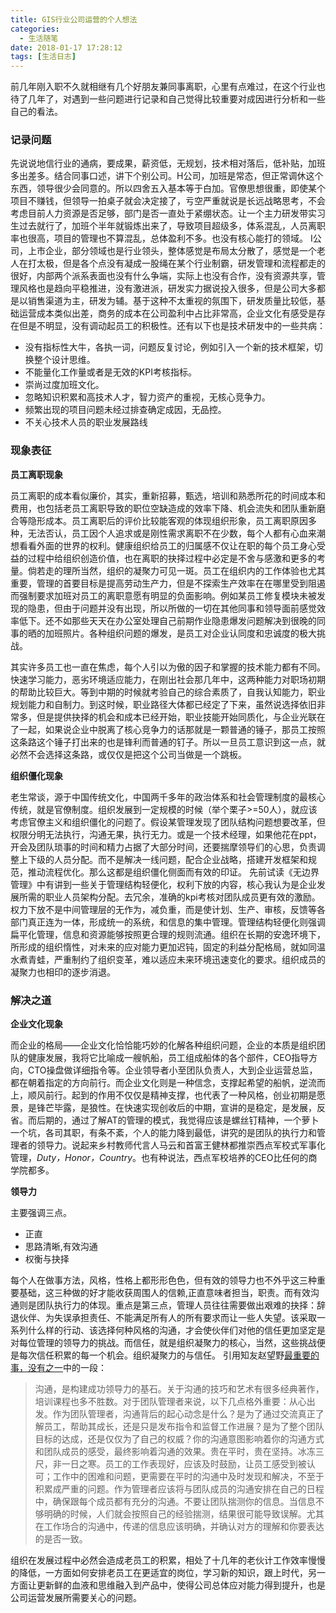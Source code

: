 ```yaml
---
title: GIS行业公司运营的个人想法
categories:
  - 生活随笔
date: 2018-01-17 17:28:12
tags: [生活日志]
---
```


前几年刚入职不久就相继有几个好朋友兼同事离职，心里有点难过，在这个行业也待了几年了，对遇到一些问题进行记录和自己觉得比较重要对成因进行分析和一些自己的看法。

### 记录问题

先说说地信行业的通病，要成果，薪资低，无规划，技术相对落后，低补贴，加班多出差多。结合同事口述，讲下个别公司。H公司，加班是常态，但正常调休这个东西，领导很少会同意的。所以四舍五入基本等于白加。官僚思想很重，即使某个项目不赚钱，但领导一拍桌子就会决定接了，亏空严重就说是长远战略思考，不会考虑目前人力资源是否足够，部门是否一直处于紧绷状态。让一个主力研发带实习生过去就行了，加班个半年就锻炼出来了，导致项目超级多，体系混乱，人员离职率也很高，项目的管理也不算混乱，总体盈利不多。也没有核心能打的领域。 I公司，上市企业，部分领域也是行业领头，整体感觉是布局太分散了，感觉是一个老人在打太极，但是各个点没有凝成一股绳在某个行业制霸，研发管理和流程都走的很好，内部两个派系表面也没有什么争端，实际上也没有合作，没有资源共享，管理风格也是趋向平稳推进，没有激进派，研发实力据说投入很多，但是公司大多都是以销售渠道为主，研发为辅。基于这种不太重视的氛围下，研发质量比较低，基础运营成本类似出差，商务的成本在公司盈利中占比非常高，企业文化有感受是存在但是不明显，没有调动起员工的积极性。还有以下也是技术研发中的一些共病：

*   没有指标性大牛，各执一词，问题反复讨论，例如引入一个新的技术框架，切换整个设计思维。
*   不能量化工作量或者是无效的KPI考核指标。
*   崇尚过度加班文化。
*   忽略知识积累和高技术人才，智力资产的重视，无核心竞争力。
*   频繁出现的项目问题未经过排查确定成因，无品控。
*   不关心技术人员的职业发展路线

### 现象表征

**员工离职现象**

员工离职的成本看似廉价，其实，重新招募，甄选，培训和熟悉所花的时间成本和费用，也包括老员工离职导致的职位空缺造成的效率下降、机会流失和团队重新磨合等隐形成本。员工离职后的评价比较能客观的体现组织形象，员工离职原因多种，无法否认，员工因个人追求或是刚性需求离职不在少数，每个人都有心血来潮想看看外面的世界的权利。健康组织给员工的归属感不仅让在职的每个员工身心受益的过程中给组织创造价值，也在离职的抉择过程中必定是不舍与感激和更多的考量。倘若走的理所当然，组织的凝聚力可见一斑。员工在组织内的工作体验也尤其重要，管理的首要目标是提高劳动生产力，但是不探索生产效率在在哪里受到阻遏而强制要求加班对员工的离职意愿有明显的负面影响。例如某员工修复模块未被发现的隐患，但由于问题并没有出现，所以所做的一切在其他同事和领导面前感觉效率低下。还不如那些天天在办公室处理自己前期作业隐患爆发问题解决到很晚的同事的晒的加班照片。各种组织问题的爆发，是员工对企业认同度和忠诚度的极大挑战。

其实许多员工也一直在焦虑，每个人引以为傲的因子和掌握的技术能力都有不同。快速学习能力，恶劣环境适应能力，在刚出社会那几年中，这两种能力对职场初期的帮助比较巨大。等到中期的时候就考验自己的综合素质了，自我认知能力，职业规划能力和自制力。到这时候，职业路径大体都已经定了下来，虽然说选择依旧非常多，但是提供抉择的机会和成本已经开始，职业技能开始同质化，与企业光联在了一起，如果说企业中脱离了核心竞争力的话那就是一颗普通的锤子，那员工按照这条路这个锤子打出来的也是锋利而普通的钉子。所以一旦员工意识到这一点，就必然不会选择这条路，或仅仅是把这个公司当做是一个跳板。

 **组织僵化现象**

 老生常谈，源于中国传统文化，中国两千多年的政治体系和社会管理制度的最核心传统，就是官僚制度。组织发展到一定规模的时候（举个栗子>=50人），就应该考虑官僚主义和组织僵化的问题了。假设某管理发现了团队结构问题想要改革，但权限分明无法执行，沟通无果，执行无力。或是一个技术经理，如果他花在ppt，开会及团队琐事的时间和精力占据了大部分时间，还要揣摩领导们的心思，负责调整上下级的人员分配。而不是解决一线问题，配合企业战略，搭建开发框架和规范，推动流程优化。那么这都是组织僵化侧面而有效的印证。 先前试读《无边界管理》中有讲到一些关于管理结构轻便化，权利下放的内容，核心我认为是企业发展所需的职业人员架构分配。去冗余，准确的kpi考核对团队成员更有效的激励。权力下放不是中间管理层的无作为，减负重，而是使计划、生产、审核，反馈等各部门真正连为一体，形成统一的系统，和信息的集中管理。管理结构轻便化则强调扁平化管理，信息和资源能够按照更合理的规则流通。组织在长期的安逸环境下，所形成的组织惰性，对未来的应对能力更加迟钝，固定的利益分配格局，就如同温水煮青蛙，严重制约了组织变革，难以适应未来环境迅速变化的要求。组织成员的凝聚力也相印的逐步消退。

### 解决之道

 **企业文化现象** 

而企业的格局——企业文化恰恰能巧妙的化解各种组织问题，企业的本质是组织团队的健康发展，我将它比喻成一艘帆船，员工组成船体的各个部件，CEO指导方向，CTO操盘做详细指令等。企业领导者小至团队负责人，大到企业运营总监，都在朝着指定的方向前行。而企业文化则是一种信念，支撑起希望的船帆，逆流而上，顺风前行。起到的作用不仅仅是精神支撑，也代表了一种风格，创业初期是愿景，是锋芒毕露，是狼性。在快速实现创收后的中期，宣讲的是稳定，是发展，反省。而后期的，通过了解AT的管理的模式，我觉得应该是螺丝钉精神，一个萝卜一个坑，各司其职，有条不紊，个人的能力降到最低，讲究的是团队的执行力和管理者的领导力。说起来乡村教师代言人马云和首富王健林都推崇西点军校式军事化管理，_Duty，Honor，Country_。也有种说法，西点军校培养的CEO比任何的商学院都多。

 **领导力** 

主要强调三点。

*   正直
*   思路清晰,有效沟通
*   权衡与抉择

每个人在做事方法，风格，性格上都形形色色，但有效的领导力也不外乎这三种重要基础，这三种做的好才能收获周围人的信赖,正直意味者担当，职责。而有效沟通则是团队执行力的体现。重点是第三点，管理人员往往需要做出艰难的抉择：辞退伙伴、为失误承担责任、不能满足所有人的所有要求而让一些人失望。该采取一系列什么样的行动、该选择何种风格的沟通，才会使伙伴们对他的信任更加坚定是对每位管理的领导力的挑战。而信任，就是组织凝聚力的核心，当然，这些挑战便是每次信任积累的每一个机会。组织凝聚力的与信任。 引用知友赵望野[最重要的事，没有之一](https://zhuanlan.zhihu.com/p/30384829)中的一段：

> 沟通，是构建成功领导力的基石。关于沟通的技巧和艺术有很多经典著作，培训课程也多不胜数。对于团队管理者来说，以下几点格外重要：从心出发。作为团队管理者，沟通背后的起心动念是什么？是为了通过交流真正了解员工，帮助其成长，还是只是发布指令和监督工作进展？是为了整个团队目标的达成，还是仅仅为了自己的权威？你的沟通意图影响着你的沟通方式和团队成员的感受，最终影响着沟通的效果。贵在平时，贵在坚持。冰冻三尺，非一日之寒。员工的工作表现好，应该及时鼓励，让员工感受到被认可；工作中的困难和问题，更需要在平时的沟通中及时发现和解决，不至于积累成严重的问题。作为管理者应该将与团队成员的沟通安排在自己的日程中，确保跟每个成员都有充分的沟通。不要让团队揣测你的信息。当信息不够明确的时候，人们就会按照自己的经验揣测，结果很可能导致误解。尤其在工作场合的沟通中，传递的信息应该明确，并确认对方的理解和你要表达的是否一致。


组织在发展过程中必然会造成老员工的积累，相处了十几年的老伙计工作效率慢慢的降低，一方面如何安排老员工在更适宜的岗位，学习新的知识，跟上时代，另一方面让更新鲜的血液和思维融入到产品中，使得公司总体应对能力得到提升，也是公司运营发展所需要关心的问题。